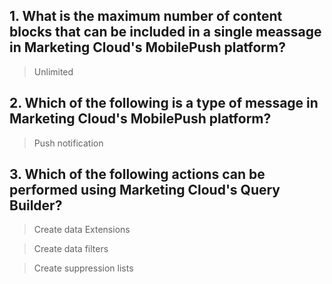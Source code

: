 ## 1. What is the maximum number of content blocks that can be included in a single meassage in Marketing Cloud's MobilePush platform?
> Unlimited

## 2. Which of the following is a type of message in Marketing Cloud's MobilePush platform?

> Push notification

## 3. Which of the following actions can be performed using Marketing Cloud's Query Builder?

> Create data Extensions

> Create data filters

> Create suppression lists